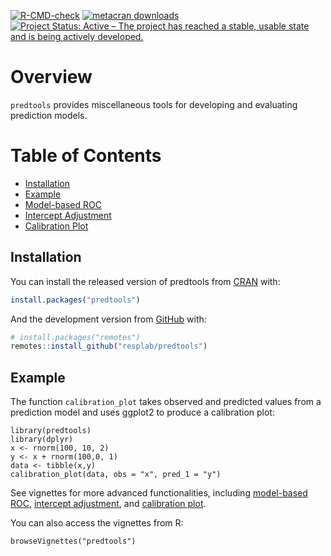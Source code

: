 
<!-- badges: starts -->

[![R-CMD-check](https://github.com/resplab/predtools/workflows/R-CMD-check/badge.svg)](https://github.com/resplab/predtools/actions)
[![metacran
downloads](https://cranlogs.r-pkg.org/badges/predtools)](https://cran.r-project.org/package=predtools)
[![Project Status: Active – The project has reached a stable, usable
state and is being actively
developed.](https://www.repostatus.org/badges/latest/active.svg)](https://www.repostatus.org/#active)
<!-- badges: end -->

# Overview

`predtools` provides miscellaneous tools for developing and evaluating
prediction models.

# Table of Contents

-   [Installation](#installation)
-   [Example](#example)
-   [Model-based
    ROC](https://resplab.github.io/predtools/articles/mROC.html)
-   [Intercept
    Adjustment](https://resplab.github.io/predtools/articles/interceptAdj.html)
-   [Calibration
    Plot](https://resplab.github.io/predtools/articles/calibPlot.html)

## Installation

You can install the released version of predtools from
[CRAN](https://CRAN.R-project.org) with:

``` r
install.packages("predtools")
```

And the development version from [GitHub](https://github.com/) with:

``` r
# install.packages("remotes")
remotes::install_github("resplab/predtools")
```

## Example

The function `calibration_plot` takes observed and predicted values from
a prediction model and uses ggplot2 to produce a calibration plot:

    library(predtools)
    library(dplyr)
    x <- rnorm(100, 10, 2)
    y <- x + rnorm(100,0, 1)
    data <- tibble(x,y)
    calibration_plot(data, obs = "x", pred_1 = "y")

See vignettes for more advanced functionalities, including [model-based
ROC](https://resplab.github.io/predtools/articles/mROC.html), [intercept
adjustment](https://resplab.github.io/predtools/articles/interceptAdj.html),
and [calibration
plot](https://resplab.github.io/predtools/articles/calibPlot.html).

You can also access the vignettes from R:

    browseVignettes("predtools")
